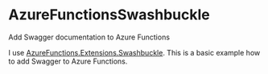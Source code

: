 # AzureFunctionsSwashbuckle
Add Swagger documentation to Azure Functions

I use [AzureFunctions.Extensions.Swashbuckle](https://github.com/yuka1984/azure-functions-extensions-swashbuckle). This is a basic example how to add Swagger to Azure Functions.

